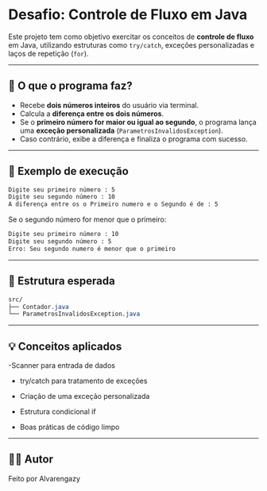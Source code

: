 # Desafio: Controle de Fluxo em Java

Este projeto tem como objetivo exercitar os conceitos de **controle de fluxo** em Java, utilizando estruturas como `try/catch`, exceções personalizadas e laços de repetição (`for`).

---

## 🚀 O que o programa faz?

- Recebe **dois números inteiros** do usuário via terminal.
- Calcula a **diferença entre os dois números**.
- Se o **primeiro número for maior ou igual ao segundo**, o programa lança uma **exceção personalizada** (`ParametrosInvalidosException`).
- Caso contrário, exibe a diferença e finaliza o programa com sucesso.

---

## 🧠 Exemplo de execução

```bash
Digite seu primeiro número : 5
Digite seu segundo número : 10
A diferença entre os o Primeiro numero e o Segundo é de : 5
```
Se o segundo número for menor que o primeiro:
```bash
Digite seu primeiro número : 10
Digite seu segundo número : 5
Erro: Seu segundo numero é menor que o primeiro
```

---

## 📁 Estrutura esperada
```css
src/
├── Contador.java
└── ParametrosInvalidosException.java
```
---
## 💡 Conceitos aplicados
-Scanner para entrada de dados

- try/catch para tratamento de exceções

- Criação de uma exceção personalizada

- Estrutura condicional if

- Boas práticas de código limpo

---

## 👨‍💻 Autor
Feito por Alvarengazy

